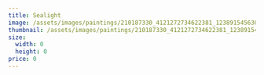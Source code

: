 ```yaml
---
title: Sealight
image: /assets/images/paintings/210187330_4121272734622381_1238915456306746154_n.jpg
thumbnail: /assets/images/paintings/210187330_4121272734622381_1238915456306746154_n.jpg.png
size:
  width: 0
  height: 0
price: 0
---
```

